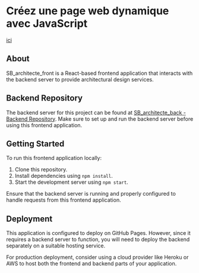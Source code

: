 # Créez une page web dynamique avec JavaScript

[ici](http://127.0.0.1:5500/SB_architecte_front-dev/index.html)


## About

SB_architecte_front is a React-based frontend application that interacts with the backend server to provide architectural design services.

## Backend Repository

The backend server for this project can be found at [SB_architecte_back - Backend Repository](https://github.com/Arno37/SB_architecte_back). Make sure to set up and run the backend server before using this frontend application.

## Getting Started

To run this frontend application locally:

1. Clone this repository.
2. Install dependencies using `npm install`.
3. Start the development server using `npm start`.

Ensure that the backend server is running and properly configured to handle requests from this frontend application.

## Deployment

This application is configured to deploy on GitHub Pages. However, since it requires a backend server to function, you will need to deploy the backend separately on a suitable hosting service.

For production deployment, consider using a cloud provider like Heroku or AWS to host both the frontend and backend parts of your application.

